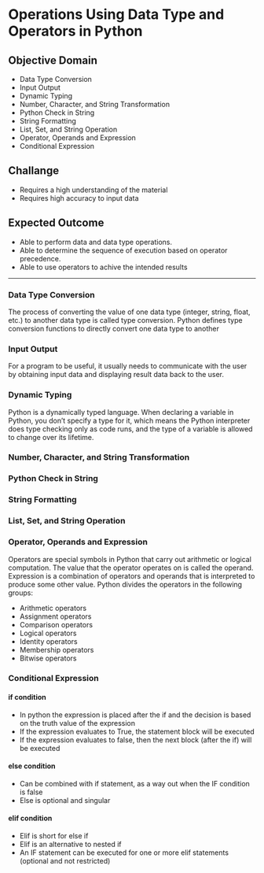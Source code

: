 # Operations Using Data Type and Operators in Python

## Objective Domain 
- Data Type Conversion
- Input Output
- Dynamic Typing
- Number, Character, and String Transformation
- Python Check in String
- String Formatting
- List, Set, and String Operation
- Operator, Operands and Expression
- Conditional Expression

## Challange
- Requires a high understanding of the material
- Requires high accuracy to input data

## Expected Outcome
- Able to perform data and data type operations.
- Able to determine the sequence of execution based on operator precedence.
- Able to use operators to achive the intended results
-----
### Data Type Conversion
The process of converting the value of one data type (integer, string, float, etc.) to another data type is called type conversion. Python defines type conversion functions to directly convert one data type to another

### Input Output
For a program to be useful, it usually needs to communicate with the user by obtaining input data and displaying result data back to the user.

### Dynamic Typing
Python is a dynamically typed language. When declaring a variable in Python, you don’t specify a type for it, which means the Python interpreter does type checking only as code runs, and the type of a variable is allowed to change over its lifetime.


### Number, Character, and String Transformation
### Python Check in String
### String Formatting
### List, Set, and String Operation
### Operator, Operands and Expression
Operators are special symbols in Python that carry out arithmetic or logical computation. The value that the operator operates on is called the operand. Expression is a combination of operators and operands that is interpreted to produce some other value. Python divides the operators in the following groups:
- Arithmetic operators
- Assignment operators
- Comparison operators
- Logical operators
- Identity operators
- Membership operators
- Bitwise operators

### Conditional Expression
#### if condition
- In python the expression is placed after the if and the decision is based on the truth value of the expression
- If the expression evaluates to True, the statement block will be executed
- If the expression evaluates to false, then the next block (after the if) will be executed
#### else condition
- Can be combined with if statement, as a way out when the IF condition is false
- Else is optional and singular
#### elif condition
- Elif is short for else if
- Elif is an alternative to nested if
- An IF statement can be executed for one or more elif statements (optional and not restricted)


